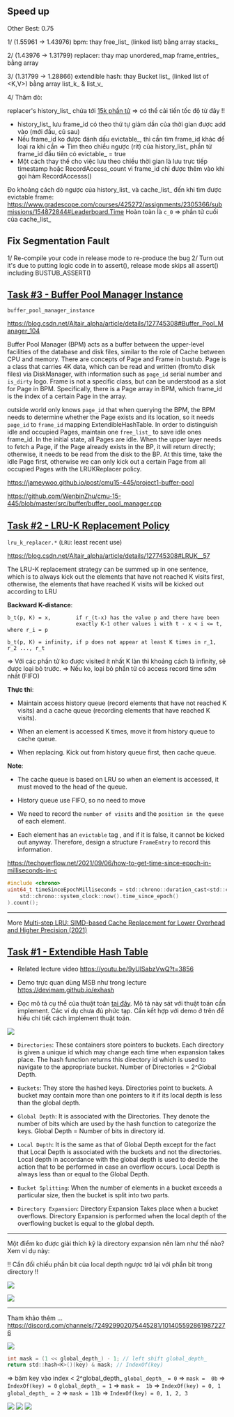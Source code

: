 ## Speed up

Other Best: 0.75

1/ (1.55961 -> 1.43976) bpm: thay free_list_ (linked list) bằng array stacks_

2/ (1.43976 -> 1.31799) replacer: thay map unordered_map frame_entries_ bằng array

3/ (1.31799 -> 1.28866) extendible hash: thay Bucket list_ (linked list of <K,V>) bằng array list_k_ & list_v_

4/ Thăm dò:

replacer's history_list_ chứa tới [15k phần tử](https://www.gradescope.com/courses/425272/assignments/2305366/submissions/154869292#Leaderboard.Time) => có thể cải tiến tốc độ từ đây !!

- history_list_ lưu frame_id có theo thứ tự giảm dần của thời gian được add vào (mới đầu, cũ sau)
- Nếu frame_id ko được đánh dấu evictable_, thì cần tìm frame_id khác để loại ra khi cần
=> Tìm theo chiều ngược (rit) của history_list_ phần tử frame_id đầu tiên có evictable_ = true 
- Một cách thay thế cho việc lưu theo chiều thời gian là lưu trực tiếp timestamp hoặc RecordAccess_count vì
  frame_id chỉ được thêm vào khi gọi hàm RecordAccesss()

Đo khoảng cách dò ngược của history_list_ và cache_list_ đến khi tìm được evictable frame:
https://www.gradescope.com/courses/425272/assignments/2305366/submissions/154872844#Leaderboard.Time
Hoàn toàn là `c_0` => phần tử cuối của cache_list_



## Fix Segmentation Fault

1/ Re-compile your code in release mode to re-produce the bug
2/ Turn out it's due to putting logic code in to assert(), release mode skips all assert()
   including BUSTUB_ASSERT()


## [Task #3 - Buffer Pool Manager Instance](https://15445.courses.cs.cmu.edu/fall2022/project1/#buffer-pool-instance)

`buffer_pool_manager_instance`

https://blog.csdn.net/Altair_alpha/article/details/127745308#Buffer_Pool_Manager_104

Buffer Pool Manager (BPM) acts as a buffer between the upper-level facilities of the database and disk files, similar to the role of Cache between CPU and memory. There are concepts of Page and Frame in bustub. Page is a class that carries 4K data, which can be read and written (from/to disk files) via DiskManager, with information such as `page_id` serial number and `is_dirty` logo. Frame is not a specific class, but can be understood as a slot for Page in BPM. Specifically, there is a Page array in BPM, which frame_id is the index of a certain Page in the array.

outside world only knows `page_id` that when querying the BPM, the BPM needs to determine whether the Page exists and its location, so it needs `page_id` to `frame_id` mapping ExtendibleHashTable. In order to distinguish idle and occupied Pages, maintain one `free_list_` to save idle ones frame_id. In the initial state, all Pages are idle. When the upper layer needs to fetch a Page, if the Page already exists in the BP, it will return directly; otherwise, it needs to be read from the disk to the BP. At this time, take the idle Page first, otherwise we can only kick out a certain Page from all occupied Pages with the LRUKReplacer policy.


https://jameywoo.github.io/post/cmu15-445/project1-buffer-pool

https://github.com/WenbinZhu/cmu-15-445/blob/master/src/buffer/buffer_pool_manager.cpp


## [Task #2 - LRU-K Replacement Policy](https://15445.courses.cs.cmu.edu/fall2022/project1/#lru-k-replacer)

`lru_k_replacer.*` (`LRU`: least recent use)

https://blog.csdn.net/Altair_alpha/article/details/127745308#LRUK__57

The LRU-K replacement strategy can be summed up in one sentence, which is to always kick out the elements that have not reached K visits first, otherwise, the elements that have reached K visits will be kicked out according to LRU

__Backward K-distance__:
```
b_t(p, K) = x,        if r_(t-x) has the value p and there have been 
                      exactly K-1 other values i with t - x < i <= t, where r_i = p

b_t(p, K) = infinity, if p does not appear at least K times in r_1, r_2 ..., r_t
```
=> Với các phần tử ko được visited ít nhất K làn thì khoảng cách là infinity, sẽ được loại bỏ trước.
=> Nếu ko, loại bỏ phần tử có access record time sớm nhất (FIFO)

__Thực thi__:

- Maintain access history queue (record elements that have not reached K visits) and
a cache queue (recording elements that have reached K visits).

- When an element is accessed K times, move it from history queue to cache queue.

- When replacing. Kick out from history queue first, then cache queue.

__Note__:

- The cache queue is based on LRU so when an element is accessed, it must moved to the head of the queue.

- History queue use FIFO, so no need to move 

- We need to record the `number of visits` and the `position in the queue` of each element.

- Each element has an `evictable` tag , and if it is false, it cannot be kicked out anyway. 
Therefore, design a structure `FrameEntry` to record this information.


https://techoverflow.net/2021/09/06/how-to-get-time-since-epoch-in-milliseconds-in-c
```c
#include <chrono>
uint64_t timeSinceEpochMilliseconds = std::chrono::duration_cast<std::chrono::milliseconds>(
    std::chrono::system_clock::now().time_since_epoch()
).count();
```

- - -

More [Multi-step LRU: SIMD-based Cache Replacement
for Lower Overhead and Higher Precision (2021)](https://arxiv.org/ftp/arxiv/papers/2112/2112.09981.pdf)


## [Task #1 - Extendible Hash Table](https://15445.courses.cs.cmu.edu/fall2022/project1/#extendible-hash-table)

* Related lecture video https://youtu.be/9yUlSabzVwQ?t=3856

* Demo trực quan dùng MSB như trong lecture https://devimam.github.io/exhash

* Đọc mô tả cụ thể của thuật toán [tại đây](https://www.geeksforgeeks.org/extendible-hashing-dynamic-approach-to-dbms). Mô tả này sát với thuật toán cần implement. Các ví dụ chưa đủ phức tạp. Cần kết hợp với demo ở trên để hiểu chi tiết cách implement thuật toán.

![](files/p1-Basic-Structure-of-Extendible-Hashing.png)

* `Directories`: These containers store pointers to buckets. Each directory is given a unique id which may change each time when expansion takes place. The hash function returns this directory id which is used to navigate to the appropriate bucket. Number of Directories = 2^Global Depth.

* `Buckets`: They store the hashed keys. Directories point to buckets. A bucket may contain more than one pointers to it if its local depth is less than the global depth.

* `Global Depth`: It is associated with the Directories. They denote the number of bits which are used by the hash function to categorize the keys. Global Depth = Number of bits in directory id.

* `Local Depth`: It is the same as that of Global Depth except for the fact that Local Depth is associated with the buckets and not the directories. Local depth in accordance with the global depth is used to decide the action that to be performed in case an overflow occurs. Local Depth is always less than or equal to the Global Depth.

* `Bucket Splitting`: When the number of elements in a bucket exceeds a particular size, then the bucket is split into two parts.

* `Directory Expansion`: Directory Expansion Takes place when a bucket overflows. Directory Expansion is performed when the local depth of the overflowing bucket is equal to the global depth.

- - -

Một điểm ko được giải thích kỹ là directory expansion nên làm như thế nào? Xem ví dụ này:

!! Cần đối chiếu phần bit của local depth ngược trở lại với phần bit trong directory !!

![](files/p1-04.png)


![](files/p1-05.png)

- - -

Tham khảo thêm ...
https://discord.com/channels/724929902075445281/1014055928619872276

![](files/p1-00.png)
```c
int mask = (1 << global_depth_) - 1; // left shift global_depth_
return std::hash<K>()(key) & mask; // IndexOf(key)
```
=> băm key vào index < 2^global_depth_
`global_depth_ = 0` => `mask =  0b` => `IndexOf(key) = 0`
`global_depth_ = 1` => `mask =  1b` => `IndexOf(key) = 0, 1`
`global_depth_ = 2` => `mask = 11b` => `IndexOf(key) = 0, 1, 2, 3`

![](files/p1-01.png)
![](files/p1-02.png)
![](files/p1-03.png)
